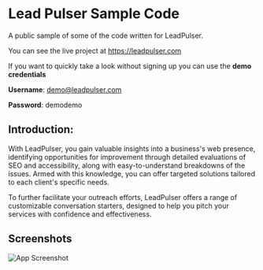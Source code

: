 
# Lead Pulser Sample Code

A public sample of some of the code written for LeadPulser.

You can see the live project at https://leadpulser.com

If you want to quickly take a look without signing up you can use the **demo credentials**

**Username**: demo@leadpulser.com

**Password**: demodemo

## Introduction:

With LeadPulser, you gain valuable insights into a business's web presence, identifying opportunities for improvement through detailed evaluations of SEO and accessibility, along with easy-to-understand breakdowns of the issues. Armed with this knowledge, you can offer targeted solutions tailored to each client's specific needs.

To further facilitate your outreach efforts, LeadPulser offers a range of customizable conversation starters, designed to help you pitch your services with confidence and effectiveness.

## Screenshots

![App Screenshot](https://media.licdn.com/dms/image/D4E2DAQFbZJupqapCng/profile-treasury-image-shrink_800_800/0/1682006913299?e=1687410000&v=beta&t=4z8kxaH4pGCA25USwNbT60Ouocheq7QhmnNABxBF_pk)


